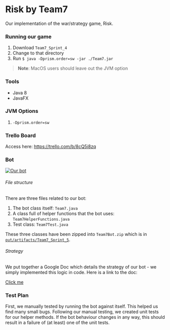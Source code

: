 # Risk by Team7

Our implementation of the war/strategy game, Risk.

### Running our game

1. Download `Team7_Sprint_4`
2. Change to that directory
3. Run `$ java -Dprism.order=sw -jar ./Team7.jar`

> **Note**: MacOS users should leave out the JVM option

### Tools

- Java 8
- JavaFX

### JVM Options

1. `-Dprism.order=sw`

### Trello Board
Access here: https://trello.com/b/8cQ5i8zq

### Bot
[<img src="https://nerdist.com/wp-content/uploads/2020/07/maxresdefault.jpg" alt="Our bot" />](a "Our bot")

###### File structure
There are three files related to our bot:

1. The bot class itself: `Team7.java`
2. A class full of helper functions that the bot uses: `Team7HelperFunctions.java`
3. Test class: `Team7Test.java`

These three classes have been zipped into `Team7Bot.zip` which is in [`out/artifacts/Team7_Sprint_5`](https://github.com/UCD-COMP20050/Team7/tree/build/sprint-five/out/artifacts/Team7_Sprint_5).

###### Strategy
We put together a Google Doc which details the strategy of our bot - we simply implemented this logic in code.
Here is a link to the doc:

[Click me](https://docs.google.com/document/d/1V_Xft5sh-KlkORygbpsXae7RZDSRUVW2e5sFA8_75_o/edit?usp=sharing)

### Test Plan
First, we manually tested by running the bot against itself. This helped us find many small bugs. 
Following our manual testing, we created unit tests for our helper methods. If the bot behaviour changes
in any way, this should result in a failure of (at least) one of the unit tests.
